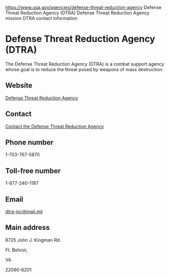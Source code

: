 

https://www.usa.gov/agencies/defense-threat-reduction-agency
Defense Threat Reduction Agency (DTRA)
Defense Threat Reduction Agency mission
DTRA contact information

Defense Threat Reduction Agency
(DTRA)
======================================

The Defense Threat Reduction Agency (DTRA) is a combat support agency whose goal is to reduce the threat posed by weapons of mass destruction.

Website
-------

[Defense Threat Reduction Agency](https://www.dtra.mil)

Contact
-------

[Contact the Defense Threat Reduction Agency](https://www.dtra.mil/Contact-Us/)

Phone number
------------

1-703-767-5870

Toll-free number
----------------

1-877-240-1187

Email
-----

[dtra-joc@mail.mil](mailto:dtra-joc@mail.mil)

Main address
------------

8725 John J. Kingman Rd.
  

Ft. Belvoir,

VA

22060-6201
